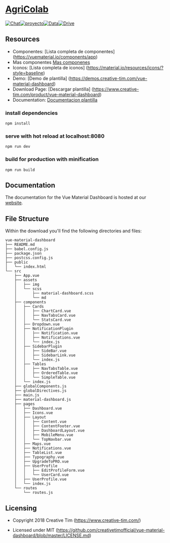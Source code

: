 # [AgriColab](https://demos.creative-tim.com/vue-material-dashboard)

[![Chat](https://img.shields.io/badge/chat-on%20discord-7289da.svg)](https://discord.gg/WYpefa)[![proyecto](https://img.shields.io/badge/repo-on%20github-blue)](https://github.com/UNAgriColab)[![Data](https://img.shields.io/badge/Data%20base-on%20firebase-yellow)](https://console.firebase.google.com/u/0/project/agricolab-un/overview)[![Drive](https://img.shields.io/badge/Extra%20folder-on%20drive-green)](https://drive.google.com/drive/u/0/folders/0AHMleAPvtPUJUk9PVA)

## Resources

- Componentes: [Lista completa de componentes] (https://vuematerial.io/components/app)
- Mas componentes [Mas componenes](https://es.vuejs.org/v2/guide/components-registration.html)
- Iconos: [Lista completa de iconos] (https://material.io/resources/icons/?style=baseline) 
- Demo: [Demo de plantilla] (https://demos.creative-tim.com/vue-material-dashboard)
- Download Page: [Descargar plantilla] (https://www.creative-tim.com/product/vue-material-dashboard)
- Documentation: [Documentacion plantilla](https://demos.creative-tim.com/vue-material-dashboard/documentation)


### install dependencies
`npm install`
### serve with hot reload at localhost:8080
`npm run dev`
### build for production with minification
`npm run build`


## Documentation
The documentation for the Vue Material Dashboard is hosted at our [website](https://demos.creative-tim.com/vue-material-dashboard/documentation).


## File Structure
Within the download you'll find the following directories and files:

```
vue-material-dashboard
├── README.md
├── babel.config.js
├── package.json
├── postcss.config.js
├── public
│   └── index.html
└── src
    ├── App.vue
    ├── assets
    │   ├── img
    │   └── scss
    │       ├── material-dashboard.scss
    │       └── md
    ├── components
    │   ├── Cards
    │   │   ├── ChartCard.vue
    │   │   ├── NavTabsCard.vue
    │   │   └── StatsCard.vue
    │   ├── Dropdown.vue
    │   ├── NotificationPlugin
    │   │   ├── Notification.vue
    │   │   ├── Notifications.vue
    │   │   └── index.js
    │   ├── SidebarPlugin
    │   │   ├── SideBar.vue
    │   │   ├── SidebarLink.vue
    │   │   └── index.js
    │   ├── Tables
    │   │   ├── NavTabsTable.vue
    │   │   ├── OrderedTable.vue
    │   │   └── SimpleTable.vue
    │   └── index.js
    ├── globalComponents.js
    ├── globalDirectives.js
    ├── main.js
    ├── material-dashboard.js
    ├── pages
    │   ├── Dashboard.vue
    │   ├── Icons.vue
    │   ├── Layout
    │   │   ├── Content.vue
    │   │   ├── ContentFooter.vue
    │   │   ├── DashboardLayout.vue
    │   │   ├── MobileMenu.vue
    │   │   └── TopNavbar.vue
    │   ├── Maps.vue
    │   ├── Notifications.vue
    │   ├── TableList.vue
    │   ├── Typography.vue
    │   ├── UpgradeToPRO.vue
    │   ├── UserProfile
    │   │   ├── EditProfileForm.vue
    │   │   └── UserCard.vue
    │   ├── UserProfile.vue
    │   └── index.js
    └── routes
        └── routes.js
```

## Licensing

- Copyright 2018 Creative Tim (https://www.creative-tim.com/)

- Licensed under MIT (https://github.com/creativetimofficial/vue-material-dashboard/blob/master/LICENSE.md)
